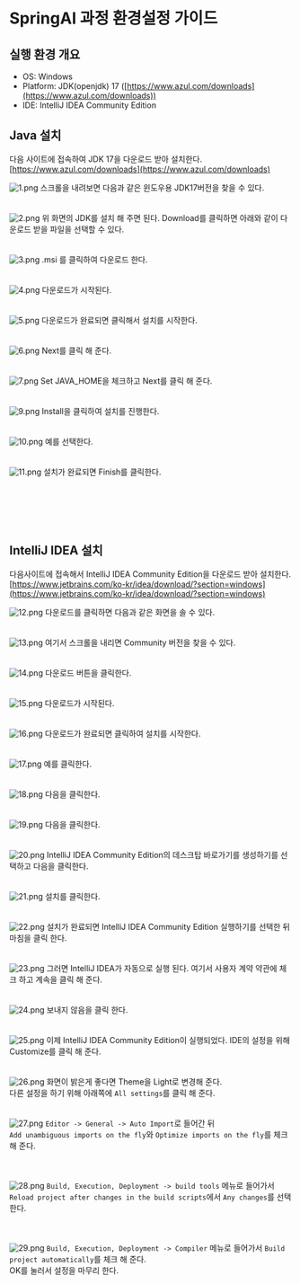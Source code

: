 # SpringAI 과정 환경설정 가이드

## 실행 환경 개요
- OS: Windows
- Platform: JDK(openjdk) 17 ([https://www.azul.com/downloads](https://www.azul.com/downloads))
- IDE: IntelliJ IDEA Community Edition


## Java 설치
다음 사이트에 접속하여 JDK 17을 다운로드 받아 설치한다.
[https://www.azul.com/downloads](https://www.azul.com/downloads)

![1.png](img%2F00%2F1.png)
스크롤을 내려보면 다음과 같은 윈도우용 JDK17버전을 찾을 수 있다.
<br><br><br>
![2.png](img%2F00%2F2.png)
위 화면의 JDK를 설치 해 주면 된다. Download를 클릭하면 아래와 같이 다운로드 받을 파일을 선택할 수 있다.
<br><br><br>
![3.png](img%2F00%2F3.png)
.msi 를 클릭하여 다운로드 한다.
<br><br><br>
![4.png](img%2F00%2F4.png)
다운로드가 시작된다.
<br><br><br>
![5.png](img%2F00%2F5.png)
다운로드가 완료되면 클릭해서 설치를 시작한다.
<br><br><br>
![6.png](img%2F00%2F6.png)
Next를 클릭 해 준다.
<br><br><br>
![7.png](img%2F00%2F7.png)
Set JAVA_HOME을 체크하고 Next를 클릭 해 준다.
<br><br><br>
![9.png](img%2F00%2F9.png)
Install을 클릭하여 설치를 진행한다.
<br><br><br>
![10.png](img%2F00%2F10.png)
예를 선택한다. 
<br><br><br>
![11.png](img%2F00%2F11.png)
설치가 완료되면 Finish를 클릭한다.
<br><br><br>
<br><br><br>

## IntelliJ IDEA 설치
다음사이트에 접속해서 IntelliJ IDEA Community Edition을 다운로드 받아 설치한다. 
[https://www.jetbrains.com/ko-kr/idea/download/?section=windows](https://www.jetbrains.com/ko-kr/idea/download/?section=windows)

![12.png](img%2F00%2F12.png)
다운로드를 클릭하면 다음과 같은 화면을 솔 수 있다.
<br><br><br>
![13.png](img%2F00%2F13.png)
여기서 스크롤을 내리면 Community 버전을 찾을 수 있다.
<br><br><br>
![14.png](img%2F00%2F14.png)
다운로드 버튼을 클릭한다.
<br><br><br>
![15.png](img%2F00%2F15.png)
다운로드가 시작된다.
<br><br><br>
![16.png](img%2F00%2F16.png)
다운로드가 완료되면 클릭하여 설치를 시작한다.
<br><br><br>
![17.png](img%2F00%2F17.png)
예를 클릭한다. 
<br><br><br>
![18.png](img%2F00%2F18.png)
다음을 클릭한다. 
<br><br><br>
![19.png](img%2F00%2F19.png)
다음을 클릭한다. 
<br><br><br>
![20.png](img%2F00%2F20.png)
IntelliJ IDEA Community Edition의 데스크탑 바로가기를 생성하기를 선택하고 다음을 클릭한다. 
<br><br><br>
![21.png](img%2F00%2F21.png)
설치를 클릭한다.
<br><br><br>
![22.png](img%2F00%2F22.png)
설치가 완료되면 IntelliJ IDEA Community Edition 실행하기를 선택한 뒤 마침을 클릭 한다.
<br><br><br>
![23.png](img%2F00%2F23.png)
그러면 IntelliJ IDEA가 자동으로 실행 된다. 여기서 사용자 계약 약관에 체크 하고 계속을 클릭 해 준다. 
<br><br><br>
![24.png](img%2F00%2F24.png)
보내지 않음을 클릭 한다. 
<br><br><br>
![25.png](img%2F00%2F25.png)
이제 IntelliJ IDEA Community Edition이 실행되었다. 
IDE의 설정을 위해 Customize를 클릭 해 준다. 
<br><br><br>
![26.png](img%2F00%2F26.png)
화면이 밝은게 좋다면 Theme을 Light로 변경해 준다.<br>
다른 설정을 하기 위해 아래쪽에 `All settings`를 클릭 해 준다.
<br><br><br>
![27.png](img%2F00%2F27.png)
`Editor -> General -> Auto Import`로 들어간 뒤 <br>
`Add unambiguous imports on the fly`와 `Optimize imports on the fly`를 체크 해 준다. <br>
<br><br><br>
![28.png](img%2F00%2F28.png)
`Build, Execution, Deployment -> build tools` 메뉴로 들어가서 `Reload project after changes in the build scripts`에서 `Any changes`를 선택한다. <br>
<br><br><br>
![29.png](img%2F00%2F29.png)
`Build, Execution, Deployment -> Compiler` 메뉴로 들어가서 `Build project automatically`를 체크 해 준다. <br>
OK를 눌러서 설정을 마무리 한다. 
<br><br><br>

<br><br><br>



